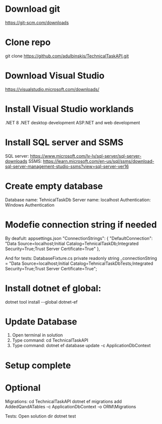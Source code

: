 # Download git

https://git-scm.com/downloads

# Clone repo

git clone https://github.com/adulbinskis/TechnicalTaskAPI.git

# Download Visual Studio

https://visualstudio.microsoft.com/downloads/

# Install Visual Studio worklands

.NET 8
.NET desktop development
ASP.NET and web development

# Install SQL server and SSMS

SQL server:
https://www.microsoft.com/lv-lv/sql-server/sql-server-downloads
SSMS:
https://learn.microsoft.com/en-us/sql/ssms/download-sql-server-management-studio-ssms?view=sql-server-ver16

# Create empty database

Database name:
TehnicalTaskDb
Server name:
localhost
Authentication:
Windows Authentication

# Modefie connection string if needed

By deafult:
appsettings.json
"ConnectionStrings": {
  "DefaultConnection": "Data Source=localhost;Initial Catalog=TehnicalTaskDb;Integrated Security=True;Trust Server Certificate=True"
},

And for tests:
DatabaseFixture.cs
private readonly string _connectionString = "Data Source=localhost;Initial Catalog=TehnicalTaskDbTests;Integrated Security=True;Trust Server Certificate=True";

# Install dotnet ef global:

dotnet tool install --global dotnet-ef

# Update Database

1. Open terminal in solution
2. Type command: cd TechnicalTaskAPI
3. Type command: dotnet ef database update -c ApplicationDbContext

# Setup complete

# Optional

Migrations: 
cd TechnicalTaskAPI
dotnet ef migrations add AddedQandATables -c ApplicationDbContext -o ORM\Migrations

Tests:
Open solution dir
dotnet test
